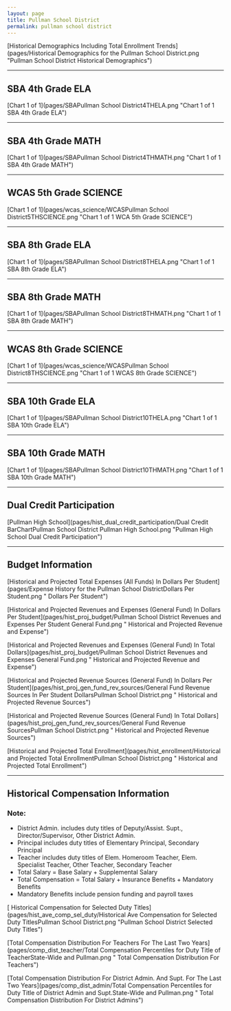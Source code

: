 ```yaml
---
layout: page
title: Pullman School District
permalink: pullman school district
---
```



[Historical Demographics Including Total Enrollment Trends](pages/Historical Demographics for the Pullman School District.png "Pullman School District Historical Demographics")

___

## SBA 4th Grade ELA

[Chart 1 of 1](pages/SBAPullman School District4THELA.png "Chart 1 of 1 SBA 4th Grade ELA")


___

## SBA 4th Grade MATH

[Chart 1 of 1](pages/SBAPullman School District4THMATH.png "Chart 1 of 1 SBA 4th Grade MATH")


___

## WCAS 5th Grade SCIENCE

[Chart 1 of 1](pages/wcas_science/WCASPullman School District5THSCIENCE.png "Chart 1 of 1 WCA 5th Grade SCIENCE")


___

## SBA 8th Grade ELA

[Chart 1 of 1](pages/SBAPullman School District8THELA.png "Chart 1 of 1 SBA 8th Grade ELA")


___

## SBA 8th Grade MATH

[Chart 1 of 1](pages/SBAPullman School District8THMATH.png "Chart 1 of 1 SBA 8th Grade MATH")


___

## WCAS 8th Grade SCIENCE

[Chart 1 of 1](pages/wcas_science/WCASPullman School District8THSCIENCE.png "Chart 1 of 1 WCAS 8th Grade SCIENCE")


___

## SBA 10th Grade ELA

[Chart 1 of 1](pages/SBAPullman School District10THELA.png "Chart 1 of 1 SBA 10th Grade ELA")


___

## SBA 10th Grade MATH

[Chart 1 of 1](pages/SBAPullman School District10THMATH.png "Chart 1 of 1 SBA 10th Grade MATH")


___

## Dual Credit Participation

[Pullman High School](pages/hist_dual_credit_participation/Dual Credit BarChartPullman School District Pullman High School.png "Pullman High School Dual Credit Participation")


___

## Budget Information

[Historical and Projected Total Expenses (All Funds) In Dollars Per Student](pages/Expense History for the Pullman School DistrictDollars Per Student.png " Dollars Per Student")

[Historical and Projected Revenues and Expenses (General Fund) In Dollars Per Student](pages/hist_proj_budget/Pullman School District Revenues and Expenses Per Student General Fund.png " Historical and Projected Revenue and Expense")

[Historical and Projected Revenues and Expenses (General Fund) In Total Dollars](pages/hist_proj_budget/Pullman School District Revenues and Expenses General Fund.png " Historical and Projected Revenue and Expense")

[Historical and Projected Revenue Sources (General Fund) In Dollars Per Student](pages/hist_proj_gen_fund_rev_sources/General Fund Revenue Sources In Per Student DollarsPullman School District.png " Historical and Projected Revenue Sources")

[Historical and Projected Revenue Sources (General Fund) In Total Dollars](pages/hist_proj_gen_fund_rev_sources/General Fund Revenue SourcesPullman School District.png " Historical and Projected Revenue Sources")

[Historical and Projected Total Enrollment](pages/hist_enrollment/Historical and Projected Total EnrollmentPullman School District.png " Historical and Projected Total Enrollment")


___

## Historical Compensation Information
### Note:
- District Admin. includes duty titles of Deputy/Assist. Supt., Director/Supervisor, Other District Admin.
- Principal includes duty titles of Elementary Principal, Secondary Principal
- Teacher includes duty titles of Elem. Homeroom Teacher, Elem. Specialist Teacher, Other Teacher, Secondary Teacher
- Total Salary = Base Salary + Supplemental Salary
- Total Compensation = Total Salary + Insurance Benefits + Mandatory Benefits
- Mandatory Benefits include pension funding and payroll taxes

[ Historical Compensation for Selected Duty Titles](pages/hist_ave_comp_sel_duty/Historical Ave Compensation for Selected Duty TitlesPullman School District.png "Pullman School District Selected Duty Titles")

[Total Compensation Distribution For Teachers For The Last Two Years](pages/comp_dist_teacher/Total Compensation Percentiles for Duty Title of TeacherState-Wide and Pullman.png " Total Compensation Distribution For Teachers")

[Total Compensation Distribution For District Admin. And Supt. For The Last Two Years](pages/comp_dist_admin/Total Compensation Percentiles for Duty Title of District Admin and Supt.State-Wide and Pullman.png " Total Compensation Distribution For District Admins")

